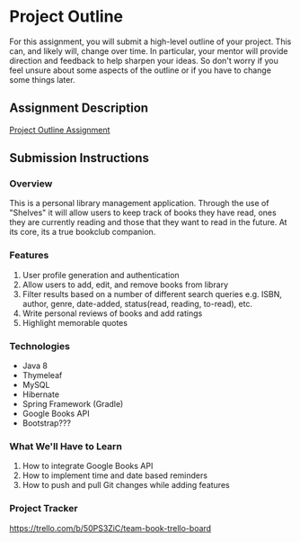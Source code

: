 # Project Outline
For this assignment, you will submit a high-level outline of your project. This can, and likely will, change over time. In particular, your mentor will provide direction and feedback to help sharpen your ideas. So don't worry if you feel unsure about some aspects of the outline or if you have to change some things later.

## Assignment Description
[Project Outline Assignment](https://education.launchcode.org/liftoff/modules/assignments/project-outline)

## Submission Instructions

### Overview

This is a personal library management application. Through the use of "Shelves" it will allow users to keep track of books they have read, ones they are currently reading and those that they want to read in the future. At its core, its a true bookclub companion.

### Features
1) User profile generation and authentication
2) Allow users to add, edit, and remove books from library
3) Filter results based on a number of different search queries e.g. ISBN, author, genre, date-added, status(read, reading, to-read), etc.
4) Write personal reviews of books and add ratings
5) Highlight memorable quotes

### Technologies
- Java 8
- Thymeleaf
- MySQL
- Hibernate
- Spring Framework (Gradle)
- Google Books API
- Bootstrap???

### What We'll Have to Learn
1) How to integrate Google Books API
2) How to implement time and date based reminders
3) How to push and pull Git changes while adding features

### Project Tracker
https://trello.com/b/50PS3ZiC/team-book-trello-board
